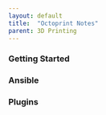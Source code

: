 ```yaml
---
layout: default 
title:  "Octoprint Notes"
parent: 3D Printing
---
```


### Getting Started
### Ansible 
### Plugins  
